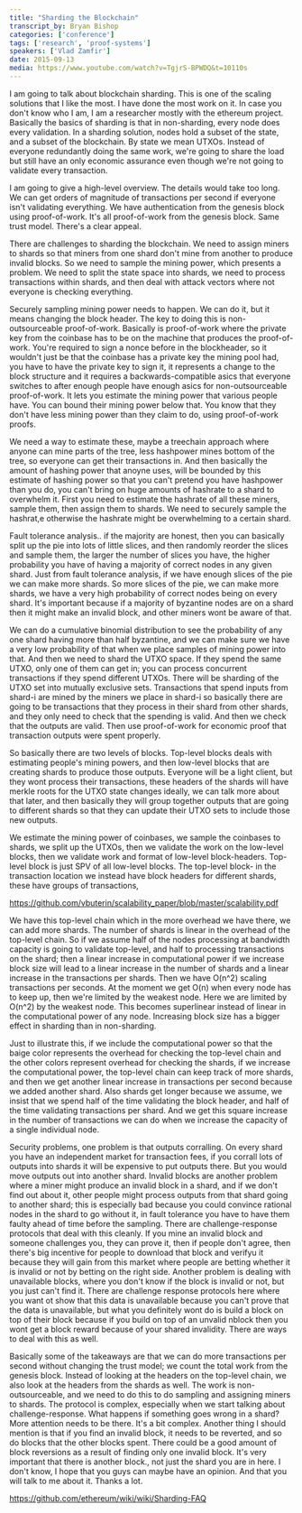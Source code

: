 ```yaml
---
title: "Sharding the Blockchain"
transcript_by: Bryan Bishop
categories: ['conference']
tags: ['research', 'proof-systems']
speakers: ['Vlad Zamfir']
date: 2015-09-13
media: https://www.youtube.com/watch?v=TgjrS-BPWDQ&t=10110s
---
```

I am going to talk about blockchain sharding. This is one of the scaling solutions that I like the most. I have done the most work on it. In case you don't know who I am, I am a researcher mostly with the ethereum project. Basically the basics of sharding is that in non-sharding, every node does every validation. In a sharding solution, nodes hold a subset of the state, and a subset of the blockchain. By state we mean UTXOs. Instead of everyone redundantly doing the same work, we're going to share the load but still have an only economic assurance even though we're not going to validate every transaction.

I am going to give a high-level overview. The details would take too long. We can get orders of magnitude of transactions per second if everyone isn't validating everything. We have authentication from the genesis block using proof-of-work. It's all proof-of-work from the genesis block. Same trust model. There's a clear appeal.

There are challenges to sharding the blockchain. We need to assign miners to shards so that miners from one shard don't mine from another to produce invalid blocks. So we need to sample the mining power, which presents a problem. We need to split the state space into shards, we need to process transactions within shards, and then deal with attack vectors where not everyone is checking everything.

Securely sampling mining power needs to happen. We can do it, but it means changing the block header. The key to doing this is non-outsourceable proof-of-work. Basically is proof-of-work where the private key from the coinbase has to be on the machine that produces the proof-of-work. You're required to sign a nonce before in the blockheader, so it wouldn't just be that the coinbase has a private key the mining pool had, you have to have the private key to sign it, it represents a change to the block structure and it requires a backwards-compatible asics that everyone switches to after enough people have enough asics for non-outsourceable proof-of-work. It lets you estimate the mining power that various people have. You can bound their mining power below that. You know that they don't have less mining power than they claim to do, using proof-of-work proofs.

We need a way to estimate these, maybe a treechain approach where anyone can mine parts of the tree, less hashpower mines bottom of the tree, so everyone can get their transactions in. And then basically the amount of hashing power that anoyne uses, will be bounded by this estimate of hashing power so that you can't pretend you have hashpower than you do, you can't bring on huge amounts of hashrate to a shard to overwhelm it. First you need to estimate the hashrate of all these miners, sample them, then assign them to shards. We need to securely sample the hashrat,e otherwise the hashrate might be overwhelming to a certain shard.

Fault tolerance analysis.. if the majority are honest, then you can basically split up the pie into lots of little slices, and then randomly reorder the slices and sample them, the larger the number of slices you have, the higher probability you have of having a majority of correct nodes in any given shard. Just from fault tolerance analysis, if we have enough slices of the pie we can make more shards. So more slices of the pie, we can make more shards, we have a very high probability of correct nodes being on every shard. It's important because if a majority of byzantine nodes are on a shard then it might make an invalid block, and other miners wont be aware of that.

We can do a cumulative binomial distribution to see the probability of any one shard having more than half byzantine, and we can make sure we have a very low probability of that when we place samples of mining power into that. And then we need to shard the UTXO space. If they spend the same UTXO, only one of them can get in; you can process concurrent transactions if they spend different UTXOs. There will be sharding of the UTXO set into mutually exclusive sets. Transactions that spend inputs from shard-i are mined by the miners we place in shard-i so basically there are going to be transactions that they process in their shard from other shards, and they only need to check that the spending is valid. And then we check that the outputs are valid. Then use proof-of-work for economic proof that transaction outputs were spent properly.

So basically there are two levels of blocks. Top-level blocks deals with estimating people's mining powers, and then low-level blocks that are creating shards to produce those outputs. Everyone will be a light client, but they wont process their transactions, these headers of the shards will have merkle roots for the UTXO state changes ideally, we can talk more about that later, and then basically they will group together outputs that are going to different shards so that they can update their UTXO sets to include those new outputs.

We estimate the mining power of coinbases, we sample the coinbases to shards, we split up the UTXOs, then we validate the work on the low-level blocks, then we validate work and format of low-level block-headers. Top-level block is just SPV of all low-level blocks. The top-level block- in the transaction location we instead have block headers for different shards, these have groups of transactions,

<https://github.com/vbuterin/scalability_paper/blob/master/scalability.pdf>

We have this top-level chain which in the more overhead we have there, we can add more shards. The number of shards is linear in the overhead of the top-level chain. So if we assume half of the nodes processing at bandwidth capacity is going to validate top-level, and half to processing transactions on the shard; then a linear increase in computational power if we increase block size will lead to a linear increase in the number of shards and a linear increase in the transactions per shards. Then we have O(n^2) scaling transactions per seconds. At the moment we get O(n) when every node has to keep up, then we're limited by the weakest node. Here we are limited by O(n^2) by the weakest node. This becomes superlinear instead of linear in the computational power of any node. Increasing block size has a bigger effect in sharding than in non-sharding.

Just to illustrate this, if we include the computational power so that the baige color represents the overhead for checking the top-level chain and the other colors represent overhead for checking the shards, if we increase the computational power, the top-level chain can keep track of more shards, and then we get another linear increase in transactions per second because we added another shard. Also shards get longer because we assume, we insist that we spend half of the time validating the block header, and half of the time validating transactions per shard. And we get this square increase in the number of transactions we can do when we increase the capacity of a single individual node.

Security problems, one problem is that outputs corralling. On every shard you have an independent market for transaction fees, if you corrall lots of outputs into shards it will be expensive to put outputs there. But you would move outputs out into another shard. Invalid blocks are another problem where a miner might produce an invalid block in a shard, and if we don't find out about it, other people might process outputs from that shard going to another shard; this is especially bad because you could convince rational nodes in the shard to go without it, in fault tolerance you have to have them faulty ahead of time before the sampling. There are challenge-response protocols that deal with this cleanly. If you mine an invalid block and someone challenges you, they can prove it, then if people don't agree, then there's big incentive for people to download that block and verifyu it because they will gain from this market where people are betting whether it is invalid or not by betting on the right side. Another problem is dealing with unavailable blocks, where you don't know if the block is invalid or not, but you just can't find it. There are challenge response protocols here where you want ot show that this data is unavailable because you can't prove that the data is unavailable, but what you definitely wont do is build a block on top of their block because if you build on top of an unvalid nblock then you wont get a block reward because of your shared invalidity. There are ways to deal with this as well.

Basically some of the takeaways are that we can do more transactions per second without changing the trust model; we count the total work from the genesis block. Instead of looking at the headers on the top-level chain, we also look at the headers from the shards as well. The work is non-outsourceable, and we need to do this to do sampling and assigning miners to shards. The protocol is complex, especially when we start talking about challenge-response. What happens if something goes wrong in a shard? More attention needs to be there. It's a bit complex. Another thing I should mention is that if you find an invalid block, it needs to be reverted, and so do blocks that the other blocks spent. There could be a good amount of block reversions as a result of finding only one invalid block. It's very important that there is another block., not just the shard you are in here. I don't know, I hope that you guys can maybe have an opinion. And that you will talk to me about it. Thanks a lot.

<https://github.com/ethereum/wiki/wiki/Sharding-FAQ>
